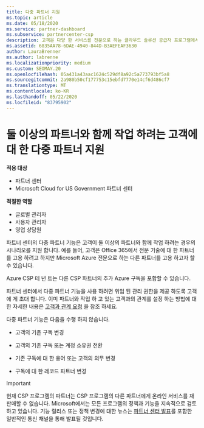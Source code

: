 ```yaml
---
title: 다중 파트너 지원
ms.topic: article
ms.date: 05/18/2020
ms.service: partner-dashboard
ms.subservice: partnercenter-csp
description: 고객은 다양 한 서비스를 전문으로 하는 클라우드 솔루션 공급자 프로그램에서 여러 파트너와 작업 하는 것이 좋습니다.
ms.assetid: 6835AA78-6DAE-4940-844D-B3AEFEAF3630
author: LauraBrenner
ms.author: labrenne
ms.localizationpriority: medium
ms.custom: SEOMAY.20
ms.openlocfilehash: 05a431a43aac1624c529df8a92c5a773793bf5a8
ms.sourcegitcommit: 2a980b50cf177753c15ebfd7770e14cf6d486cf7
ms.translationtype: MT
ms.contentlocale: ko-KR
ms.lasthandoff: 05/22/2020
ms.locfileid: "83795902"
---
```

# <a name="multi-partner-support-for-customers-who-want-to-work-with-more-than-one-partner"></a>둘 이상의 파트너와 함께 작업 하려는 고객에 대 한 다중 파트너 지원

**적용 대상**

-  파트너 센터
-  Microsoft Cloud for US Government 파트너 센터

**적절한 역할**
-   글로벌 관리자
-   사용자 관리자
-   영업 상담원

파트너 센터의 다중 파트너 기능은 고객이 둘 이상의 파트너와 함께 작업 하려는 경우의 시나리오를 지원 합니다. 예를 들어, 고객은 Office 365에서 전문 기술에 대 한 파트너를 고용 하려고 하지만 Microsoft Azure 전문으로 하는 다른 파트너를 고용 하고자 할 수 있습니다. 

Azure CSP 테 넌 트는 다른 CSP 파트너의 추가 Azure 구독을 포함할 수 있습니다.

파트너 센터에서 다중 파트너 기능을 사용 하려면 위임 된 관리 권한을 제공 하도록 고객에 게 초대 합니다. 이미 파트너와 작업 하 고 있는 고객과의 관계를 설정 하는 방법에 대 한 자세한 내용은 [고객과 관계 요청](request-a-relationship-with-a-customer.md) 을 참조 하세요.

다중 파트너 기능은 다음을 수행 하지 않습니다.

- 고객의 기존 구독 변경

- 고객의 기존 구독 또는 계정 소유권 전환

- 기존 구독에 대 한 용어 또는 고객의 의무 변경

- 구독에 대 한 레코드 파트너 변경

> [!IMPORTANT]  
> 현재 CSP 프로그램의 파트너는 CSP 프로그램의 다른 파트너에게 온라인 서비스를 재판매할 수 없습니다. Microsoft에서는 모든 프로그램의 정책과 기능을 지속적으로 검토하고 있습니다. 기능 릴리스 또는 정책 변경에 대한 뉴스는 [파트너 센터 발표](https://partner.microsoft.com/pcv/announcements)를 포함한 일반적인 통신 채널을 통해 발표될 것입니다.






